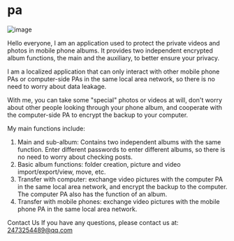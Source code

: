 # pa

![image](https://user-images.githubusercontent.com/89560240/148228549-46656759-424b-4fd3-8a2d-5820e41e1d10.png)

Hello everyone, I am an application used to protect the private videos and photos in mobile phone albums. It provides two independent encrypted album functions, the main and the auxiliary, to better ensure your privacy.

I am a localized application that can only interact with other mobile phone PAs or computer-side PAs in the same local area network, so there is no need to worry about data leakage.

With me, you can take some "special" photos or videos at will, don't worry about other people looking through your phone album, and cooperate with the computer-side PA to encrypt the backup to your computer.


My main functions include:
1. Main and sub-album: Contains two independent albums with the same function. Enter different passwords to enter different albums, so there is no need to worry about checking posts.
2. Basic album functions: folder creation, picture and video import/export/view, move, etc.
3. Transfer with computer: exchange video pictures with the computer PA in the same local area network, and encrypt the backup to the computer. The computer PA also has the function of an album.
4. Transfer with mobile phones: exchange video pictures with the mobile phone PA in the same local area network.

Contact Us 
If you have any questions, please contact us at: 2473254489@qq.com
